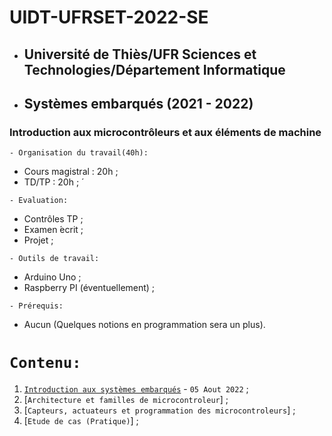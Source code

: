# UIDT-UFRSET-2022-SE
 * ##  Université de Thiès/UFR Sciences et Technologies/Département Informatique 
 * ##  Systèmes embarqués (2021 - 2022) 
###  Introduction aux microcontrôleurs et aux éléments de machine 

``` - Organisation du travail(40h): ```
 * Cours magistral : 20h ;
 * TD/TP : 20h ; ́
 
``` - Evaluation: ```
 * Contrôles TP ;
 * Examen  ́ecrit ;
 * Projet ;
 
``` - Outils de travail: ```
 * Arduino Uno ;
 * Raspberry PI (éventuellement) ;
 
``` - Prérequis: ```
 * Aucun (Quelques notions en programmation sera un plus).
 
 # ``` Contenu: ```
 1. [`Introduction aux systèmes embarqués`](https://github.com/pape-barro/UIDT-UFRSET-2022-SE/blob/main/Introduction_aux_systemes_embarques.pdf) - ``` 05 Aout 2022 ``` ;
 2. [`Architecture et familles de microcontroleur`] ;
 3. [`Capteurs, actuateurs et programmation des microcontroleurs`] ;
 4. [`Etude de cas (Pratique)`] ;
